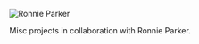 ![Ronnie Parker](https://www.imgbase.info/images/safe-wallpapers/digital_art/3d_space_scene/22917_3d_space_scene_astronaut_chilling_on_the_moon_with_beer.jpg)

Misc projects in collaboration with Ronnie Parker.